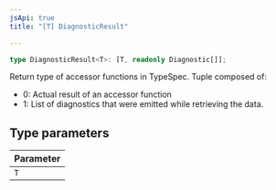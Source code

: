 ```yaml
---
jsApi: true
title: "[T] DiagnosticResult"

---
```

```ts
type DiagnosticResult<T>: [T, readonly Diagnostic[]];
```

Return type of accessor functions in TypeSpec.
Tuple composed of:
- 0: Actual result of an accessor function
- 1: List of diagnostics that were emitted while retrieving the data.

## Type parameters

| Parameter |
| :------ |
| `T` |
